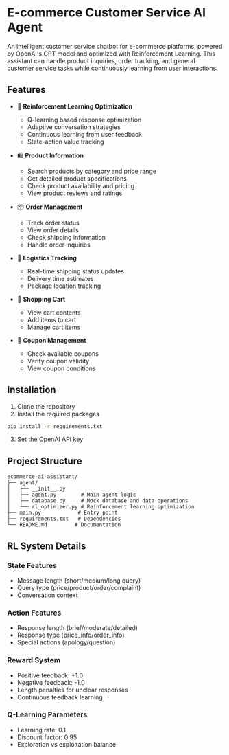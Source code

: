 # E-commerce Customer Service AI Agent

An intelligent customer service chatbot for e-commerce platforms, powered by OpenAI's GPT model and optimized with Reinforcement Learning. This assistant can handle product inquiries, order tracking, and general customer service tasks while continuously learning from user interactions.

## Features

- 🧠 **Reinforcement Learning Optimization**
  - Q-learning based response optimization
  - Adaptive conversation strategies
  - Continuous learning from user feedback
  - State-action value tracking

- 🛍️ **Product Information**
  - Search products by category and price range
  - Get detailed product specifications
  - Check product availability and pricing
  - View product reviews and ratings

- 📦 **Order Management**
  - Track order status
  - View order details
  - Check shipping information
  - Handle order inquiries

- 🚚 **Logistics Tracking**
  - Real-time shipping status updates
  - Delivery time estimates
  - Package location tracking

- 🛒 **Shopping Cart**
  - View cart contents
  - Add items to cart
  - Manage cart items

- 🎫 **Coupon Management**
  - Check available coupons
  - Verify coupon validity
  - View coupon conditions

## Installation

1. Clone the repository
2. Install the required packages
```bash
pip install -r requirements.txt
```
3. Set the OpenAI API key 

## Project Structure

```
ecommerce-ai-assistant/
├── agent/
│   ├── __init__.py
│   ├── agent.py        # Main agent logic
│   ├── database.py     # Mock database and data operations
│   └── rl_optimizer.py # Reinforcement learning optimization
├── main.py            # Entry point
├── requirements.txt   # Dependencies
└── README.md         # Documentation
```

## RL System Details

### State Features
- Message length (short/medium/long query)
- Query type (price/product/order/complaint)
- Conversation context

### Action Features
- Response length (brief/moderate/detailed)
- Response type (price_info/order_info)
- Special actions (apology/question)

### Reward System
- Positive feedback: +1.0
- Negative feedback: -1.0
- Length penalties for unclear responses
- Continuous feedback learning

### Q-Learning Parameters
- Learning rate: 0.1
- Discount factor: 0.95
- Exploration vs exploitation balance
